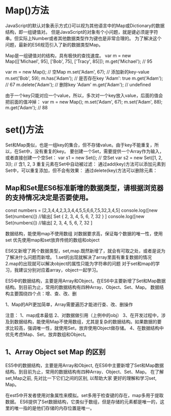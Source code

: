 # Map()方法
JavaScript的默认对象表示方式{}可以视为其他语言中的Map或Dictionary的数据结构，即一组键值对。
但是JavaScript的对象有个小问题，就是键必须是字符串。但实际上Number或者其他数据类型作为键也是非常合理的。
为了解决这个问题，最新的ES6规范引入了新的数据类型Map。

Map是一组键值对的结构，具有极快的查找速度。
var m = new Map([['Michael', 95], ['Bob', 75], ['Tracy', 85]]);
m.get('Michael'); // 95

var m = new Map(); // 空Map
m.set('Adam', 67); // 添加新的key-value
m.set('Bob', 59);
m.has('Adam'); // 是否存在key 'Adam': true
m.get('Adam'); // 67
m.delete('Adam'); // 删除key 'Adam'
m.get('Adam'); // undefined

由于一个key只能对应一个value，所以，多次对一个key放入value，后面的值会把前面的值冲掉：
var m = new Map();
m.set('Adam', 67);
m.set('Adam', 88);
m.get('Adam'); // 88

# set()方法
Set和Map类似，也是一组key的集合，但不存储value。由于key不能重复，所以，在Set中，没有重复的key。
要创建一个Set，需要提供一个Array作为输入，或者直接创建一个空Set：
var s1 = new Set(); // 空Set
var s2 = new Set([1, 2, 3]); // 含1, 2, 3
重复元素在Set中自动被过滤：
通过add(key)方法可以添加元素到Set中，可以重复添加，但不会有效果：
通过delete(key)方法可以删除元素：

## Map和Set是ES6标准新增的数据类型，请根据浏览器的支持情况决定是否要使用。

const numbers = [2,3,4,4,2,3,3,4,4,5,5,6,6,7,5,32,3,4,5]
console.log([new Set(numbers)])  //输出[ Set { 2, 3, 4, 5, 6, 7, 32 } ]
console.log([new Set(numbers)])  //输出[ 2, 3, 4, 5, 6, 7, 32 ]

数据结构，能使用map不使用数组 
对数据要求高，保证每个数据的唯一性，使用set
优先使用map和set放弃传统的数组和object


ES6又新增了两个数据类型，set,map.既然新增了，就会有可取之处，或者是说为了解决什么问题而新增。
1.set的出现就解决了array里面有重复数据的情况
2.map的出现就可以解决object的属性只能为字符串的问题
对于set和map的学习，我建议分别对应着array，object一起学习。

ES5中的数据结构，主要是用Array和Object。在ES6中主要新增了Set和Map数据结构。到目前为止，常用的数据结构有四种Array、Object、Set、Map。
数据结构主要围绕四个点：增、查、改、删

1、Map的API更加简单，Array需要遍历才能进行查、改、删操作

注意：
1、map成本最低
2、对数据做引用（上例中的obj）
3、在开发过程中，涉及到数据结构，能使用Map不使用数组，尤其是复杂的数据结构。如果数据的要求比较高，强调唯一性，就使用Set，放弃使用Object做存储。
4、在数据结构中优先考虑Map、Set，放弃数组和Object。

## 1、Array Object set Map 的区别
ES5中的数据结构，主要是用Array和Object, 在ES6中主要新增了Set和Map数据结构。到目前为止，常用的数据结构有四种Array、Object、Set、Map。
在了解set,Map之前, 先对比一下它们之间的区别, 以帮助大家 更好的理解和学习set, Map。

在est5中开发者使用对象属性来模拟。set多用于检查键的存在，map多用于提取数据。
ES6提供了Set数据结构，它类似于数组，但是存储的元素都是唯一的，这里的唯一指的是他们存储的内存位置是唯一。


